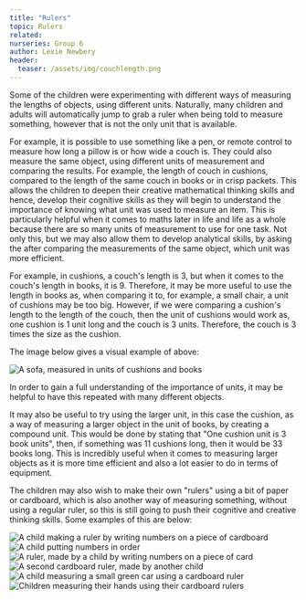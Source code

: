 ```yaml
---
title: "Rulers"
topic: Rulers              
related: 
nurseries: Group 6
author: Lexie Newbery
header:
  teaser: /assets/img/couchlength.png
---
```


Some of the children were experimenting with different ways of measuring the lengths of objects, using different units. Naturally, many children and adults will automatically jump to grab a ruler when being told to measure something, however that is not the only unit that is available. 

For example, it is possible to use something like a pen, or remote control to measure how long a pillow is or how wide a couch is. They could also measure the same object, using different units of measurement and comparing the results. For example, the length of couch in cushions, compared to the length of the same couch in books or in crisp packets. This allows the children to deepen their creative mathematical thinking skills and hence, develop their cognitive skills as they will begin to understand the importance of knowing what unit was used to measure an item. This is particularly helpful when it comes to maths later in life and life as a whole because there are so many units of measurement to use for one task. Not only this, but we may also allow them to develop analytical skills, by asking the after comparing the measurements of the same object, which unit was more efficient. 

For example, in cushions, a couch's length is 3, but when it comes to the couch's length in books, it is 9. Therefore, it may be more useful to use the length in books as, when comparing it to, for example, a  small chair, a unit of cushions may be too big. However, if we were comparing a cushion's length to the length of the couch, then the unit of cushions would work as, one cushion is 1 unit long and the couch is 3 units. Therefore, the couch is 3 times the size as the cushion.  

The image below gives a visual example of above: 

![A sofa, measured in units of cushions and books]({{site.baseurl}}/assets/img/couchlength.png "How long is a sofa?")

In order to gain a full understanding of the importance of units, it may be helpful to have this repeated with many different objects. 

It may also be useful to try using the larger unit, in this case the cushion, as a way of measuring a larger object in the unit of books, by creating a  compound unit. This would be done by stating that "One cushion unit is 3 book units", then, if something was 11 cushions long, then it would be 33 books long. This is incredibly useful when it comes to measuring larger objects as it is more time efficient and also a lot easier to do in terms of equipment. 

The children may also wish to make their own "rulers" using a bit of paper or cardboard, which is also another way of measuring something, without using a regular ruler, so this is still going to push their cognitive and creative thinking skills. Some examples of this are below: 

![A child making a ruler by writing numbers on a piece of cardboard]({{site.baseurl}}/assets/img/makingruler.png "Making a ruler")
![A child putting  numbers in order]({{site.baseurl}}/assets/img/orderedwood.png "Ordering numbers")
![A ruler, made by a child by writing numbers on a piece of card]({{site.baseurl}}/assets/img/ruler.png "Cardboard ruler")
![A second cardboard ruler, made by another child]({{site.baseurl}}/assets/img/ruler2.png "Second cardboard ruler")
![A child measuring a small green car using a cardboard ruler]({{site.baseurl}}/assets/img/measuringcar.png "How long is a car?")
![Children measuring their hands using their cardboard rulers]({{site.baseurl}}/assets/img/measuringhand.png "How long is my hand?")

